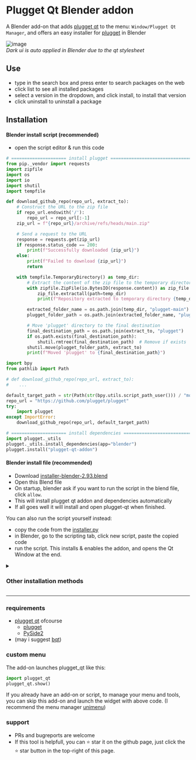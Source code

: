 # Plugget Qt Blender addon
A Blender add-on that adds [plugget qt](https://github.com/plugget/plugget-qt) to the menu: `Window/Plugget Qt Manager`, and offers an easy installer for [plugget](https://github.com/plugget/plugget) in Blender    


![image](https://github.com/plugget/plugget-qt-addon/assets/3758308/0752c140-5b26-452e-81ac-fc4e36ccdb23)<br>
_Dark ui is auto applied in Blender due to the qt stylesheet_


## Use
- type in the search box and press enter to search packages on the web
- click list to see all installed packages
- select a version in the dropdown, and click install, to install that version
- click uninstall to uninstall a package


## Installation

#### Blender install script (recommended)
- open the script editor & run this code
```python
# ===================== install plugget =================================
from pip._vendor import requests
import zipfile
import os
import io
import shutil
import tempfile

def download_github_repo(repo_url, extract_to):
    # Construct the URL to the zip file
    if repo_url.endswith('/'):
        repo_url = repo_url[:-1]
    zip_url = f"{repo_url}/archive/refs/heads/main.zip"

    # Send a request to the URL
    response = requests.get(zip_url)
    if response.status_code == 200:
        print(f"Successfully downloaded {zip_url}")
    else:
        print(f"Failed to download {zip_url}")
        return

    with tempfile.TemporaryDirectory() as temp_dir:
        # Extract the content of the zip file to the temporary directory
        with zipfile.ZipFile(io.BytesIO(response.content)) as zip_file:
            zip_file.extractall(path=temp_dir)
            print(f"Repository extracted to temporary directory {temp_dir}")

        extracted_folder_name = os.path.join(temp_dir, "plugget-main")
        plugget_folder_path = os.path.join(extracted_folder_name, "plugget")

        # Move 'plugget' directory to the final destination
        final_destination_path = os.path.join(extract_to, "plugget")
        if os.path.exists(final_destination_path):
            shutil.rmtree(final_destination_path)  # Remove if exists
        shutil.move(plugget_folder_path, extract_to)
        print(f"Moved 'plugget' to {final_destination_path}")

import bpy
from pathlib import Path

# def download_github_repo(repo_url, extract_to):
#    ...

default_target_path = str(Path(str(bpy.utils.script_path_user())) / "modules")
repo_url = "https://github.com/plugget/plugget"
try:
    import plugget
except ImportError:
    download_github_repo(repo_url, default_target_path)

# ===================== install dependencies =================================
import plugget._utils  
plugget._utils.install_dependencies(app="blender")
plugget.install("plugget-qt-addon")
```

#### Blender install file (recommended)
- Download [installer-blender-2.93.blend](https://github.com/plugget/plugget-qt-addon/raw/main/installer/installer-blender-2.93.blend)
- Open this Blend file
- On startup, blender ask if you want to run the script in the blend file, click `allow`.
- This will install plugget qt addon and dependencies automatically
- If all goes well it will install and open plugget-qt when finished.

You can also run the script yourself instead:
- copy the code from the [installer.py](https://github.com/plugget/plugget-qt-addon/blob/main/installer/install_script.py)
- in Blender, go to the scripting tab, click new script, paste the copied code
- run the script. This installs & enables the addon, and opens the Qt Window at the end.

<details>
<summary><h3>Other installation methods</h3></summary>

#### Plugget install
If you already have plugget installed, you can plugget-install this addon by name `plugget-qt-addon`
```python
import plugget
plugget.install("plugget-qt-addon")
```

#### Manual install
- Download and extract this repo.
- Add the `plugget_qt_addon` folder (not `plugget-qt-addon` ⚠️) to your add-ons folder#
- Ensure you have the dependencies installed.  
There's a button in the add-on's preferences to install the `plugget-qt` dependency.
- Enable the addon, it should now show in your Blender menu `Window/Plugget Qt Manager`

#### local editable install
Great for development.  
1. Install the add-on without dependencies to addon folder
- `pip install --target "%appdata%\Blender Foundation\Blender\3.2\scripts\addons" --editable "path/to/repo" --no-dependencies --no-user`
2. Install the plugget-qt pip dependency to the modules folder
- `pip install plugget-qt -target "%appdata%\Blender Foundation\Blender\3.2\scripts\modules" --no-user`
3. start blender, and on every startup you need to add the modules path to site packages.
```python
import site, os
blender_scripts_path = os.path.join(os.path.expanduser("~"), "AppData", "Roaming", "Blender Foundation", "Blender", "3.2", "scripts", "addons")  # Windows OS example
site.addsitedir(blender_scripts_path)
```

</details>



---

### requirements
- [plugget qt](https://github.com/plugget/plugget-qt) ofcourse
  - [plugget](https://github.com/plugget/plugget)
  - [PySide2](https://pypi.org/project/PySide2/)
- (may i suggest [bqt](https://github.com/techartorg/bqt/))

### custom menu
The add-on launches plugget_qt like this:
```python
import plugget_qt
plugget_qt.show()
```
If you already have an add-on or script, to manage your menu and tools, you can skip this add-on and launch the widget with above code.
(I recommend the menu manager [unimenu](https://github.com/hannesdelbeke/unimenu_addon))

### support
- PRs and bugreports are welcome
- If this tool is helpfull, you can ⭐ star it on the github page,
just click the ⭐ star button in the top-right of this page.
